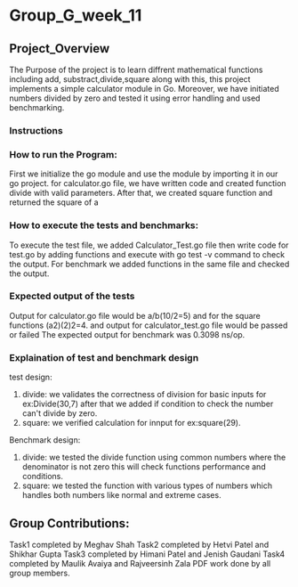 # Group_G_week_11
## Project_Overview
The Purpose of the project is to learn diffrent mathematical functions including add, substract,divide,square along with this,
this project implements a simple calculator module in Go.
Moreover, we have initiated numbers divided by zero and tested it using error handling and used benchmarking.
### Instructions
### How to run the Program:
First we initialize the go module and use the module by importing it in our go project.
for calculator.go file, we have written code and created function divide with valid parameters. After that, we created square function and returned the square of a
### How to execute the tests and benchmarks:
To execute the test file, we added Calculator_Test.go file then write code for test.go by adding functions and execute with go test -v command to check the output.
For benchmark we added functions in the same file and checked the output.
### Expected output of the tests
Output for calculator.go file would be a/b(10/2=5) and for the square functions (a2)(2)2=4.
and output for calculator_test.go file would be passed or failed
The expected output for benchmark was 0.3098 ns/op. 
### Explaination of test and benchmark design
test design:
1. divide: we validates the correctness of division for basic inputs for ex:Divide(30,7)
after that we added if condition to check the number can't divide by zero.
2. square: we verified calculation for innput for ex:square(29).

Benchmark design:
1. divide: we tested the divide function using common numbers where the denominator is not zero this will check functions performance and conditions.
2. square: we tested the function with various types of numbers which handles both numbers like normal and extreme cases.

## Group Contributions:
Task1 completed by Meghav Shah
Task2 completed by Hetvi Patel and Shikhar Gupta
Task3 completed by Himani Patel and Jenish Gaudani
Task4 completed by Maulik Avaiya and Rajveersinh Zala
PDF work done by all group members.
